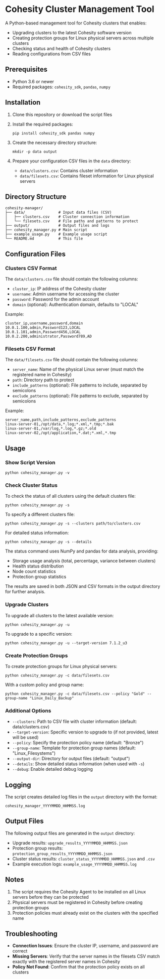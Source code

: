 # Cohesity Cluster Management Tool

A Python-based management tool for Cohesity clusters that enables:
- Upgrading clusters to the latest Cohesity software version
- Creating protection groups for Linux physical servers across multiple clusters
- Checking status and health of Cohesity clusters
- Reading configurations from CSV files

## Prerequisites

- Python 3.6 or newer
- Required packages: `cohesity_sdk`, `pandas`, `numpy`

## Installation

1. Clone this repository or download the script files

2. Install the required packages:
   ```
   pip install cohesity_sdk pandas numpy
   ```

3. Create the necessary directory structure:
   ```
   mkdir -p data output
   ```

4. Prepare your configuration CSV files in the `data` directory:
   - `data/clusters.csv`: Contains cluster information
   - `data/filesets.csv`: Contains fileset information for Linux physical servers

## Directory Structure

```
cohesity-manager/
├── data/               # Input data files (CSV)
│   ├── clusters.csv    # Cluster connection information
│   └── filesets.csv    # File paths and patterns to protect
├── output/             # Output files and logs
├── cohesity_manager.py # Main script 
├── example_usage.py    # Example usage script
└── README.md           # This file
```

## Configuration Files

### Clusters CSV Format

The `data/clusters.csv` file should contain the following columns:
- `cluster_ip`: IP address of the Cohesity cluster
- `username`: Admin username for accessing the cluster
- `password`: Password for the admin account
- `domain` (optional): Authentication domain, defaults to "LOCAL"

Example:
```
cluster_ip,username,password,domain
10.0.1.100,admin,Password123,LOCAL
10.0.1.101,admin,Password456,LOCAL
10.0.2.200,administrator,Password789,AD
```

### Filesets CSV Format

The `data/filesets.csv` file should contain the following columns:
- `server_name`: Name of the physical Linux server (must match the registered name in Cohesity)
- `path`: Directory path to protect
- `include_patterns` (optional): File patterns to include, separated by semicolons
- `exclude_patterns` (optional): File patterns to exclude, separated by semicolons

Example:
```
server_name,path,include_patterns,exclude_patterns
linux-server-01,/opt/data,*.log;*.xml,*.tmp;*.bak
linux-server-01,/var/log,*.log,*.gz;*.old
linux-server-02,/opt/application,*.dat;*.xml,*.tmp
```

## Usage

### Show Script Version

```
python cohesity_manager.py -v
```

### Check Cluster Status

To check the status of all clusters using the default clusters file:

```
python cohesity_manager.py -s
```

To specify a different clusters file:

```
python cohesity_manager.py -s --clusters path/to/clusters.csv
```

For detailed status information:

```
python cohesity_manager.py -s --details
```

The status command uses NumPy and pandas for data analysis, providing:
- Storage usage analysis (total, percentage, variance between clusters)
- Health status distribution
- Node count statistics
- Protection group statistics

The results are saved in both JSON and CSV formats in the output directory for further analysis.

### Upgrade Clusters

To upgrade all clusters to the latest available version:

```
python cohesity_manager.py -u
```

To upgrade to a specific version:

```
python cohesity_manager.py -u --target-version 7.1.2_u3
```

### Create Protection Groups

To create protection groups for Linux physical servers:

```
python cohesity_manager.py -c data/filesets.csv
```

With a custom policy and group name:

```
python cohesity_manager.py -c data/filesets.csv --policy "Gold" --group-name "Linux_Daily_Backup"
```

### Additional Options

- `--clusters`: Path to CSV file with cluster information (default: data/clusters.csv)
- `--target-version`: Specific version to upgrade to (if not provided, latest will be used)
- `--policy`: Specify the protection policy name (default: "Bronze")
- `--group-name`: Template for protection group names (default: "Linux_Filesystems")
- `--output-dir`: Directory for output files (default: "output")
- `--details`: Show detailed status information (when used with `-s`)
- `--debug`: Enable detailed debug logging

## Logging

The script creates detailed log files in the `output` directory with the format:
```
cohesity_manager_YYYYMMDD_HHMMSS.log
```

## Output Files

The following output files are generated in the `output` directory:

- Upgrade results: `upgrade_results_YYYYMMDD_HHMMSS.json`
- Protection group results: `protection_group_results_YYYYMMDD_HHMMSS.json`
- Cluster status results: `cluster_status_YYYYMMDD_HHMMSS.json` and `.csv`
- Example execution logs: `example_usage_YYYYMMDD_HHMMSS.log`

## Notes

1. The script requires the Cohesity Agent to be installed on all Linux servers before they can be protected
2. Physical servers must be registered in Cohesity before creating protection groups
3. Protection policies must already exist on the clusters with the specified name

## Troubleshooting

- **Connection Issues**: Ensure the cluster IP, username, and password are correct
- **Missing Servers**: Verify that the server names in the filesets CSV match exactly with the registered server names in Cohesity
- **Policy Not Found**: Confirm that the protection policy exists on all clusters 